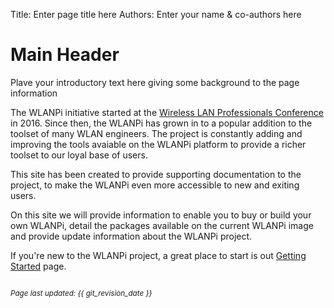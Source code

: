 Title: Enter page title here
Authors: Enter your name & co-authors here

# Main Header
Plave your introductory text here giving some background to the page information

The WLANPi initiative started at the [Wireless LAN Professionals Conference][WLPC_2016] in 2016. Since then, the WLANPi has grown in to a popular addition to the toolset of many WLAN engineers. The project is constantly adding and improving the tools avaiable on the WLANPi platform to provide a richer toolset to our loyal base of users. 

This site has been created to provide supporting documentation to the project, to make the WLANPi even more accessible to new and exiting users.

On this site we will provide information to enable you to buy or build your own WLANPi, detail the packages available on the current WLANPi image and provide update information about the WLANPi project.

If you're new to the WLANPi project, a great place to start is out [Getting Started][Getting_Started] page.

<!-- Link list -->
[WLPC_2016]: https://www.wlanpros.com/resource/?wpv-category=2016-us-phoenix&wpv_aux_current_post_id=2623
[Getting_Started]: getting_started.md

<small><br><i>Page last updated: {{ git_revision_date }} </i></small>